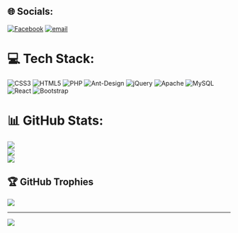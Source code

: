 
## 🌐 Socials:
[![Facebook](https://img.shields.io/badge/Facebook-%231877F2.svg?logo=Facebook&logoColor=white)](https://facebook.com/https://www.facebook.com/TrieuHieu203) [![email](https://img.shields.io/badge/Email-D14836?logo=gmail&logoColor=white)](mailto:tmhieu012@gmail.com) 

# 💻 Tech Stack:
![CSS3](https://img.shields.io/badge/css3-%231572B6.svg?style=for-the-badge&logo=css3&logoColor=white) ![HTML5](https://img.shields.io/badge/html5-%23E34F26.svg?style=for-the-badge&logo=html5&logoColor=white) ![PHP](https://img.shields.io/badge/php-%23777BB4.svg?style=for-the-badge&logo=php&logoColor=white) ![Ant-Design](https://img.shields.io/badge/-AntDesign-%230170FE?style=for-the-badge&logo=ant-design&logoColor=white) ![jQuery](https://img.shields.io/badge/jquery-%230769AD.svg?style=for-the-badge&logo=jquery&logoColor=white) ![Apache](https://img.shields.io/badge/apache-%23D42029.svg?style=for-the-badge&logo=apache&logoColor=white) ![MySQL](https://img.shields.io/badge/mysql-4479A1.svg?style=for-the-badge&logo=mysql&logoColor=white) ![React](https://img.shields.io/badge/react-%2320232a.svg?style=for-the-badge&logo=react&logoColor=%2361DAFB) ![Bootstrap](https://img.shields.io/badge/bootstrap-%238511FA.svg?style=for-the-badge&logo=bootstrap&logoColor=white)
# 📊 GitHub Stats:
![](https://github-readme-stats.vercel.app/api?username=trieuhieu2003&theme=radical&hide_border=false&include_all_commits=false&count_private=false)<br/>
![](https://nirzak-streak-stats.vercel.app/?user=trieuhieu2003&theme=radical&hide_border=false)<br/>
![](https://github-readme-stats.vercel.app/api/top-langs/?username=trieuhieu2003&theme=radical&hide_border=false&include_all_commits=false&count_private=false&layout=compact)

## 🏆 GitHub Trophies
![](https://github-profile-trophy.vercel.app/?username=trieuhieu2003&theme=radical&no-frame=false&no-bg=true&margin-w=4)

---
[![](https://visitcount.itsvg.in/api?id=trieuhieu2003&icon=9&color=5)](https://visitcount.itsvg.in)

<!-- Proudly created with GPRM ( https://gprm.itsvg.in ) -->
